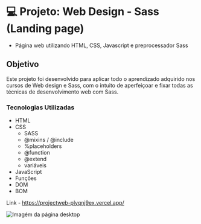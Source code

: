 # :computer: Projeto: Web Design - Sass (Landing page)

 - Página web utilizando HTML, CSS, Javascript e preprocessador Sass


## Objetivo

Este projeto foi desenvolvido para aplicar todo o aprendizado adquirido nos cursos de Web design e Sass, com o intuito de aperfeiçoar e fixar todas as técnicas de desenvolvimento web com Sass.

### **Tecnologias Utilizadas**

- HTML
- CSS 
  - SASS
   - @mixins / @include
   - %placeholders
   - @function
   - @extend
   - variáveis
 - JavaScript
  - Funções
  - DOM
  - BOM

Link - https://projectweb-plyqnj9ex.vercel.app/


![Imagém da página desktop](https://github.com/carlos-souza-dev/project-sass/blob/master/img/prototipo/Desktop.jpg)

